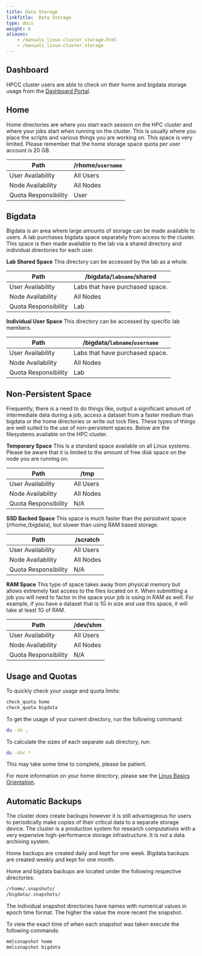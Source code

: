 ```yaml
---
title: Data Storage
linkTitle:  Data Storage
type: docs
weight: 6
aliases:
    - /manuals_linux-cluster_storage.html
    - /manuals_linux-cluster_storage
---
```


## Dashboard
HPCC cluster users are able to check on their home and bigdata storage usage from the [Dashboard Portal](https://dashboard.hpcc.ucr.edu).

## Home
Home directories are where you start each session on the HPC cluster and where your jobs start when running on the cluster.  This is usually where you place the scripts and various things you are working on.  This space is very limited.  Please remember that the home storage space quota per user account is 20 GB.

Path                 | /rhome/`username`
-------------------- | ----------------
User  Availability   | All Users
Node  Availability   | All Nodes
Quota Responsibility | User

## Bigdata
Bigdata is an area where large amounts of storage can be made available to users. A lab purchases bigdata space separately from access to the cluster. This space is then made available to the lab via a shared directory and individual directories for each user.

__Lab Shared Space__
This directory can be accessed by the lab as a whole.

Path                 | /bigdata/`labname`/shared
-------------------- | --------------------------
User Availability    | Labs that have purchased space.
Node Availability    | All Nodes
Quota Responsibility | Lab

__Individual User Space__
This directory can be accessed by specific lab members.

Path                 | /bigdata/`labname`/`username`
-------------------- | -----------------------------
User Availability    | Labs that have purchased space.
Node Availability    | All Nodes
Quota Responsibility | Lab

## Non-Persistent Space
Frequently, there is a need to do things like, output a significant amount of intermediate data during a job, access a dataset from a faster medium than bigdata or the home directories or write out lock files. These types of things are well suited to the use of non-persistent spaces. Below are the filesystems available on the HPC cluster.

__Temporary Space__
This is a standard space available on all Linux systems. Please be aware that it is limited to the amount of free disk space on the node you are running on.

Path                 | /tmp
-------------------- | ---------
User Availability    | All Users
Node Availability    | All Nodes
Quota Responsibility | N/A

__SSD Backed Space__
This space is much faster than the persistwnt space (/rhome,/bigdata), but slower than using RAM based storage.

Path                 | /scratch
-------------------- | --------
User Availability    | All Users
Node Availability    | All Nodes
Quota Responsibility | N/A

__RAM Space__
This type of space takes away from physical memory but allows extremely fast access to the files located on it. When submitting a job you will need to factor in the space your job is using in RAM as well. For example, if you have a dataset that is 1G in size and use this space, it will take at least 1G of RAM.

Path                 | /dev/shm
-------------------- | ---------
User Availability    | All Users
Node Availability    | All Nodes
Quota Responsibility | N/A

## Usage and Quotas
To quickly check your usage and quota limits:

```bash
check_quota home
check_quota bigdata
```

To get the usage of your current directory, run the following command:

```bash
du -sh .
```

To calculate the sizes of each separate sub directory, run:

```bash
du -shc *
```

This may take some time to complete, please be patient.

For more information on your home directory, please see the [Linux Basics Orientation](manuals_linux-basics_cmdline-basics.html#orientation).

## Automatic Backups

The cluster does create backups however it is still advantageous for users to periodically make copies of their critical data to a separate storage device.
The cluster is a production system for research computations with a very expensive high-performance storage infrastructure. It is not a data archiving system.

Home backups are created daily and kept for one week.
Bigdata backups are created weekly and kept for one month.

Home and bigdata backups are located under the following respective directories:

```bash
/rhome/.snapshots/
/bigdata/.snapshots/
```

The individual snapshot directories have names with numerical values in epoch time format.
The higher the value the more recent the snapshot.

To view the exact time of when each snapshot was taken execute the following commands:

```bash
mmlssnapshot home
mmlssnapshot bigdata
```

